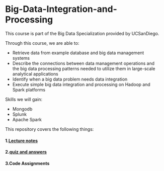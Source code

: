 # Big-Data-Integration-and-Processing

This course is part of the Big Data Specialization provided by UCSanDiego.

Through this course, we are able to:

* Retrieve data from example database and big data management systems 
* Describe the connections between data management operations and the big data processing patterns needed to utilize them in large-scale analytical applications
* Identify when a big data problem needs data integration
* Execute simple big data integration and processing on Hadoop and Spark platforms

Skills we will gain:
* Mongodb
* Splunk
* Apache Spark

This repository covers the following things:

#### 1.[Lecture notes](https://github.com/YuhuiNi/Big-Data-Integration-and-Processing/tree/master/slices)

#### 2.[quiz and answers]()

#### 3.Code Assignments



